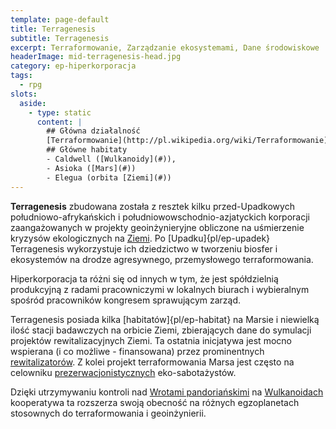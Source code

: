 ```yaml
---
template: page-default
title: Terragenesis
subtitle: Terragenesis
excerpt: Terraformowanie, Zarządzanie ekosystemami, Dane środowiskowe
headerImage: mid-terragenesis-head.jpg
category: ep-hiperkorporacja
tags:
  - rpg
slots:
  aside:
    - type: static
      content: |
        ## Główna działalność
        [Terraformowanie](http://pl.wikipedia.org/wiki/Terraformowanie), Zarządzanie ekosystemami, Dane środowiskowe
        ## Główne habitaty
        - Caldwell ([Wulkanoidy](#)), 
        - Asioka ([Mars](#))
        - Elegua (orbita [Ziemi](#))
---
```

**Terragenesis** zbudowana została z resztek kilku przed-Upadkowych południowo-afrykańskich i południowowschodnio-azjatyckich korporacji zaangażowanych w projekty geoinżynieryjne obliczone na uśmierzenie kryzysów ekologicznych na [Ziemi](#). Po [Upadku]{pl/ep-upadek} Terragenesis wykorzystuje ich dziedzictwo w tworzeniu biosfer i ekosystemów na drodze agresywnego, przemysłowego terraformowania.

Hiperkorporacja ta różni się od innych w tym, że jest spółdzielnią produkcyjną z radami pracowniczymi w lokalnych biurach i wybieralnym spośród pracowników kongresem sprawującym zarząd.

Terragenesis posiada kilka [habitatów]{pl/ep-habitat} na Marsie i niewielką ilość stacji badawczych na orbicie Ziemi, zbierających dane do symulacji projektów rewitalizacyjnych Ziemi. Ta ostatnia inicjatywa jest mocno wspierana (i co możliwe - finansowana) przez prominentnych [rewitalizatorów](Rewitalizatorzy.md "Aktywiści dążący do oczyszczenia i odzyskania Ziemi"). Z kolei projekt terraformowania Marsa jest często na celowniku [prezerwacjonistycznych](Eko-konserwaty%C5%9Bci "Radykalni ekolodzy wzywający do bezwzględnego zachowania istniejących środowisk") eko-sabotażystów.

Dzięki utrzymywaniu kontroli nad [Wrotami pandoriańskimi](#) na [Wulkanoidach](#) kooperatywa ta rozszerza swoją obecność na różnych egzoplanetach stosownych do terraformowania i geoinżynierii.
